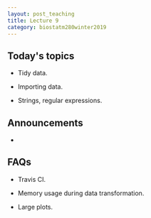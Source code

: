 ```yaml
---
layout: post_teaching
title: Lecture 9
category: biostatm280winter2019
---
```


## Today's topics

* Tidy data.

* Importing data.

* Strings, regular expressions.

## Announcements

* 

## FAQs

* Travis CI.

* Memory usage during data transformation. 

* Large plots.



